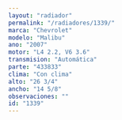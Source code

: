 ```yaml
---
layout: "radiador"
permalink: "/radiadores/1339/"
marca: "Chevrolet"
modelo: "Malibu"
ano: "2007"
motor: "L4 2.2, V6 3.6"
transmision: "Automática"
parte: "433833"
clima: "Con clima"
alto: "26 3/4"
ancho: "14 5/8"
observaciones: ""
id: "1339"
---
```


